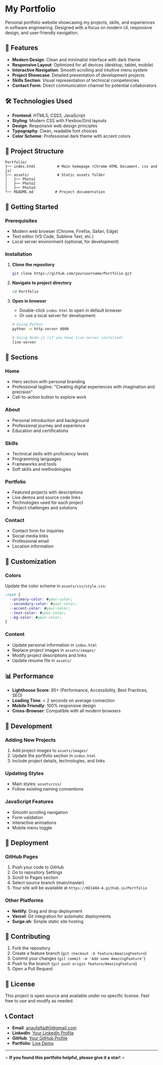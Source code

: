 # My Portfolio

Personal portfolio website showcasing my projects, skills, and experiences in software engineering. Designed with a focus on modern UI, responsive design, and user-friendly navigation.

## 🌟 Features

- **Modern Design**: Clean and minimalist interface with dark theme
- **Responsive Layout**: Optimized for all devices (desktop, tablet, mobile)
- **Interactive Navigation**: Smooth scrolling and intuitive menu system
- **Project Showcase**: Detailed presentation of development projects
- **Skills Section**: Visual representation of technical competencies
- **Contact Form**: Direct communication channel for potential collaborators

## 🛠️ Technologies Used

- **Frontend**: HTML5, CSS3, JavaScript
- **Styling**: Modern CSS with Flexbox/Grid layouts
- **Design**: Responsive web design principles
- **Typography**: Clean, readable font choices
- **Color Scheme**: Professional dark theme with accent colors

## 📁 Project Structure

```
Portfolio/
├── index.html          # Main homepage (Chrome HTML Document, css and js)
├── assets/             # Static assets folder
│   ├── Photo1           
│   ├── Photo2         
│   ├── Photo3       
└── README.md          # Project documentation
```

## 🚀 Getting Started

### Prerequisites
- Modern web browser (Chrome, Firefox, Safari, Edge)
- Text editor (VS Code, Sublime Text, etc.)
- Local server environment (optional, for development)

### Installation

1. **Clone the repository**
   ```bash
   git clone https://github.com/yourusername/Portfolio.git
   ```

2. **Navigate to project directory**
   ```bash
   cd Portfolio
   ```

3. **Open in browser**
   - Double-click `index.html` to open in default browser
   - Or use a local server for development:
   ```bash
   # Using Python
   python -m http.server 8000
   
   # Using Node.js (if you have live-server installed)
   live-server
   ```

## 📱 Sections

### Home
- Hero section with personal branding
- Professional tagline: "Creating digital experiences with imagination and precision"
- Call-to-action button to explore work

### About
- Personal introduction and background
- Professional journey and experience
- Education and certifications

### Skills
- Technical skills with proficiency levels
- Programming languages
- Frameworks and tools
- Soft skills and methodologies

### Portfolio
- Featured projects with descriptions
- Live demos and source code links
- Technologies used for each project
- Project challenges and solutions

### Contact
- Contact form for inquiries
- Social media links
- Professional email
- Location information

## 🎨 Customization

### Colors
Update the color scheme in `assets/css/style.css`:
```css
:root {
  --primary-color: #your-color;
  --secondary-color: #your-color;
  --accent-color: #your-color;
  --text-color: #your-color;
  --bg-color: #your-color;
}
```

### Content
- Update personal information in `index.html`
- Replace project images in `assets/images/`
- Modify project descriptions and links
- Update resume file in `assets/`

## 📊 Performance

- **Lighthouse Score**: 95+ (Performance, Accessibility, Best Practices, SEO)
- **Loading Time**: < 2 seconds on average connection
- **Mobile Friendly**: 100% responsive design
- **Cross-Browser**: Compatible with all modern browsers

## 🔧 Development

### Adding New Projects
1. Add project images to `assets/images/`
2. Update the portfolio section in `index.html`
3. Include project details, technologies, and links

### Updating Styles
- Main styles: `assets/css/`
- Follow existing naming conventions

### JavaScript Features
- Smooth scrolling navigation
- Form validation
- Interactive animations
- Mobile menu toggle

## 🚀 Deployment

### GitHub Pages
1. Push your code to GitHub
2. Go to repository Settings
3. Scroll to Pages section
4. Select source branch (main/master)
5. Your site will be available at `https://KEI404-A.github.io/Portfolio`

### Other Platforms
- **Netlify**: Drag and drop deployment
- **Vercel**: Git integration for automatic deployments
- **Surge.sh**: Simple static site hosting

## 🤝 Contributing

1. Fork the repository
2. Create a feature branch (`git checkout -b feature/AmazingFeature`)
3. Commit your changes (`git commit -m 'Add some AmazingFeature'`)
4. Push to the branch (`git push origin feature/AmazingFeature`)
5. Open a Pull Request

## 📝 License

This project is open source and available under no specific license. Feel free to use and modify as needed.

## 📞 Contact

- **Email**: anaufalfadhil@gmail.com
- **LinkedIn**: [Your LinkedIn Profile](https://www.linkedin.com/in/fadhil-annaufal-musyafa-0223a2372)
- **GitHub**: [Your GitHub Profile](ps://github.com/KEI404-A)
- **Portfolio**: [Live Demo](https://KEI404-A.github.io/Portfolio)

---

⭐ **If you found this portfolio helpful, please give it a star!** ⭐
